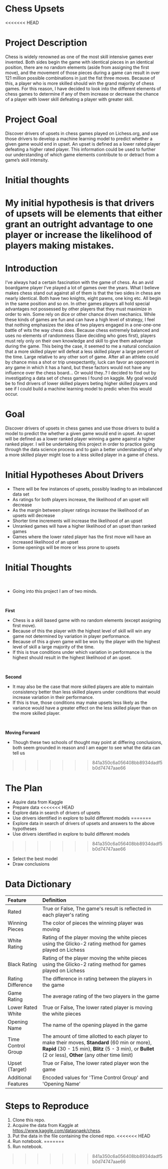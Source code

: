 # Chess Upsets

<<<<<<< HEAD
# Project Description 

Chess is widely renowned as one of the most skill intensive games ever invented. Both sides begin the game with identical pieces in an identical position, there are no random elements (aside from assigning the first move), and the movement of those pieces during a game can result in over 121 million possible combinations in just the fist three moves. Because of this, a player who is more skilled should win the grand majority of chess games. For this reason,  I have decided to look into the different elements of chess games to determine if any of them increase or decrease the chance of a player with lower skill defeating a player with greater skill.

# Project Goal

Discover drivers of upsets in chess games played on Lichess.org, and use those drivers to develop a machine learning model to predict whether a given game would end in upset. An upset is defined as a lower rated player defeating a higher rated player. This information could be used to further our understanding of which game elements contribute to or detract from a game’s skill intensity.

# Initial thoughts

My initial hypothesis is that drivers of upsets will be elements that either grant an outright advantage to one player or increase the likelihood of players making mistakes.
=======
# Introduction

I’ve always had a certain fascination with the game of chess. As an avid boardgame player I’ve played a lot of games over the years. What I believe makes chess stand out against all of them is that the two sides in chess are nearly identical. Both have two knights, eight pawns, one king etc. All begin in the same position and so on. In other games players all hold special advantages not possessed by other players that they must maximize in order to win. Some rely on dice or other chance driven mechanics. While these kinds of games are fun and can have a high level of strategy, I feel that nothing emphasizes the idea of two players engaged in a one-one-one battle of wits the way chess does. 
Because chess extremely balanced and uses no elements of randomness (Save deciding who goes first), players must rely only on their own knowledge and skill to give them advantage during the game. This being the case, it seemed to me a natural conclusion that a more skilled player will defeat a less skilled player a large percent of the time. Large relative to any other sort of game. After all an athlete could by chance miss a shot or trip unexpectantly, luck can favor an opponent in any game in which it has a hand, but these factors would not have any influence over the chess board... Or would they..? I decided to find out by investigating a data set of chess games I found on kaggle. My goal would be to find drivers of lower skilled players beting higher skilled players and see if I could build a machine learning model to predic when this would occur.

# Goal

Discover drivers of upsets in chess games and use those drivers to build a model to predict the whether a given game would end in upset. An upset will be defined as a lower ranked player winning a game against a higher ranked player. I will be undertaking this project in order to practice going through the data science process and to gain a better understanding of why a more skilled player might lose to a less skilled player in a game of chess.

# Initial Hypotheses About Drivers

* There will be few instances of upsets, possibly leading to an imbalanced data set
* As ratings for both players increase, the likelihood of an upset will decrease 
* As the margin between player ratings increase the likelihood of an upsets will decrease
* Shorter time increments will increase the likelihood of an upset
* Unranked games will have a higher likelihood of an upset than ranked games
* Games where the lower rated player has the first move will have an increased likelihood of an upset
* Some openings will be more or less prone to upsets

# Initial Thoughts

<br>

* Going into this project I am of two minds.

<br>

**First**
* Chess is a skill based game with no random elements (except assigning first move). 
* Because of this the player with the highest level of skill will win any game not determined by variation in player performance. 
* Because of this a given game will be won by the player with the highest level of skill a large majority of the time.
* If this is true conditions under which variation in performance is the highest should result in the highest likelihood of an upset.

<br>

**Second**
* It may also be the case that more skilled players are able to maintain consistency better than less skilled players under conditions that would increase variation in their performance.
* If this is true, those conditions may make upsets less likely as the variance would have a greater effect on the less skilled player than on the more skilled player.

<br>

**Moving Forward**
* Though these two schools of thought may point at differing conclusions, both seem grounded in reason and I am eager to see what the data can tell us
>>>>>>> 841a350c6a056408bb8934dadf5b0d74747aae66

# The Plan

* Aquire data from Kaggle
* Prepare data
<<<<<<< HEAD
* Explore data in search of drivers of upsets
* Use drivers identified in explore to build different models
=======
* Explore data in search of drivers of upsets and answers to the above hypotheses
*  Use drivers identified in explore to build different models
>>>>>>> 841a350c6a056408bb8934dadf5b0d74747aae66
* Select the best model
* Draw conclusions

# Data Dictionary

| Feature | Definition |
|:--------|:-----------|
|Rated| True or False, The game's result is reflected in each player's rating|
|Winning Pieces| The color of pieces the winning player was moving|
|White Rating| Rating of the player moving the white pieces using the Glicko-2 rating method for games played on Lichess|
|Black Rating| Rating of the player moving the white pieces using the Glicko-2 rating method for games played on Lichess|
|Rating Difference| The difference in rating between the players in the game|
|Game Rating| The average rating of the two players in the game|
|Lower Rated White| True or False, The lower rated player is moving the white pieces|
|Opening Name| The name of the opening played in the game|
|Time Control Group| The amount of time allotted to each player to make their moves, **Standard** (60 min or more), **Rapid** (30 - 15 min), **Blitz** (5 - 3 min), or **Bullet** (2 or less), **Other** (any other time limit)|
|Upset (Target)| True or False, The lower rated player won the game|
|Additional Features|Encoded values for 'Time Control Group' and 'Opening Name'|

# Steps to Reproduce 
1) Clone this repo.
2) Acquire the data from Kaggle at https://www.kaggle.com/datasnaek/chess.
3) Put the data in the file containing the cloned repo.
<<<<<<< HEAD
4) Run notebook.
=======
4) Run notebook.
>>>>>>> 841a350c6a056408bb8934dadf5b0d74747aae66
